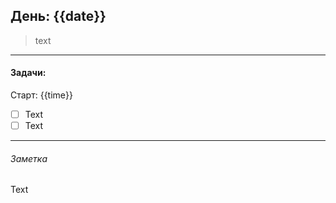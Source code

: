 ## День: {{date}}

>text

***
#### Задачи:
Старт: {{time}}
- [ ] Text
- [ ] Text

***
###### Заметка
Text

